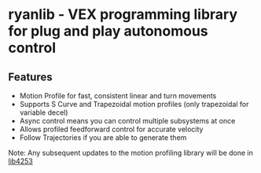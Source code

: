 # ryanlib - VEX programming library for plug and play autonomous control

## Features
- Motion Profile for fast, consistent linear and turn movements
- Supports S Curve and Trapezoidal motion profiles (only trapezoidal for variable decel)
- Async control means you can control multiple subsystems at once
- Allows profiled feedforward control for accurate velocity
- Follow Trajectories if you are able to generate them

Note: Any subsequent updates to the motion profiling library will be done in [lib4253](https://github.com/Ryan4253/lib4253)

